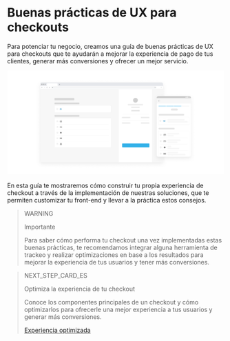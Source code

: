 # Buenas prácticas de UX para checkouts

Para potenciar tu negocio, creamos una guía de buenas prácticas de UX para checkouts que te ayudarán a mejorar la experiencia de pago de tus clientes, generar más conversiones y ofrecer un mejor servicio. 

![es Introduccion Buenas practicas](/images/best-practices-guide/EspIntroduccion.png)

En esta guía te mostraremos cómo construir tu propia experiencia de checkout a través de la implementación de nuestras soluciones, que te permiten customizar tu front-end y llevar a la práctica estos consejos. 

> WARNING 
> 
> Importante
> 
> Para saber cómo performa tu checkout una vez implementadas estas buenas prácticas, te recomendamos integrar alguna herramienta de trackeo y realizar optimizaciones en base a los resultados para mejorar la experiencia de tus usuarios y tener más conversiones.

> NEXT_STEP_CARD_ES
>
> Optimiza la experiencia de tu checkout 
>
> Conoce los componentes principales de un checkout y cómo optimizarlos para ofrecerle una mejor experiencia a tus usuarios y generar más conversiones.
>
> [Experiencia optimizada](https://www.mercadopago[FAKER][URL][DOMAIN]/developers/es/guides/best-practices/ux-for-checkouts/optimized-experience)